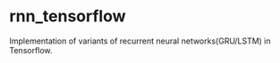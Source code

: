 # rnn_tensorflow
Implementation of variants of recurrent neural networks(GRU/LSTM) in Tensorflow.  
